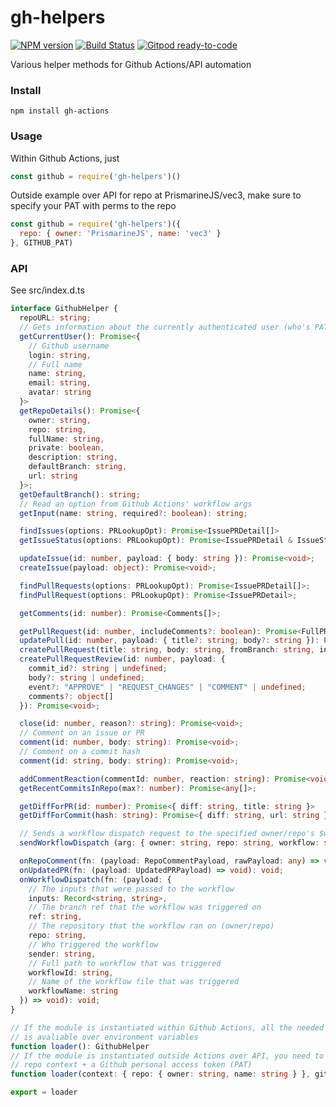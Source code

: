 # gh-helpers
[![NPM version](https://img.shields.io/npm/v/gh-helpers.svg)](http://npmjs.com/package/gh-helpers)
[![Build Status](https://github.com/extremeheat/gh-helpers/actions/workflows/ci.yml/badge.svg)](https://github.com/extremeheat/gh-helpers/actions/workflows/)
[![Gitpod ready-to-code](https://img.shields.io/badge/Gitpod-ready--to--code-blue?logo=gitpod)](https://gitpod.io/#https://github.com/extremeheat/gh-helpers)

Various helper methods for Github Actions/API automation

### Install
```
npm install gh-actions
```

### Usage
Within Github Actions, just
```js
const github = require('gh-helpers')()
```
Outside example over API for repo at PrismarineJS/vec3, make sure to specify your PAT with perms to the repo
```js
const github = require('gh-helpers')({
  repo: { owner: 'PrismarineJS', name: 'vec3' }
}, GITHUB_PAT)
```

### API

See src/index.d.ts

```ts
interface GithubHelper {
  repoURL: string;
  // Gets information about the currently authenticated user (who's PAT is in use)
  getCurrentUser(): Promise<{
    // Github username
    login: string,
    // Full name
    name: string,
    email: string,
    avatar: string
  }>
  getRepoDetails(): Promise<{
    owner: string,
    repo: string,
    fullName: string,
    private: boolean,
    description: string,
    defaultBranch: string,
    url: string
  }>;
  getDefaultBranch(): string;
  // Read an option from Github Actions' workflow args
  getInput(name: string, required?: boolean): string;

  findIssues(options: PRLookupOpt): Promise<IssuePRDetail[]>
  getIssueStatus(options: PRLookupOpt): Promise<IssuePRDetail & IssueStatus>;

  updateIssue(id: number, payload: { body: string }): Promise<void>;
  createIssue(payload: object): Promise<void>;

  findPullRequests(options: PRLookupOpt): Promise<IssuePRDetail[]>;
  findPullRequest(options: PRLookupOpt): Promise<IssuePRDetail>;

  getComments(id: number): Promise<Comments[]>;

  getPullRequest(id: number, includeComments?: boolean): Promise<FullPRData>;
  updatePull(id: number, payload: { title?: string; body?: string }): Promise<void>;
  createPullRequest(title: string, body: string, fromBranch: string, intoBranch?: string): Promise<{ number: number, url: string }>;
  createPullRequestReview(id: number, payload: {
    commit_id?: string | undefined;
    body?: string | undefined;
    event?: "APPROVE" | "REQUEST_CHANGES" | "COMMENT" | undefined;
    comments?: object[]
  }): Promise<void>;

  close(id: number, reason?: string): Promise<void>;
  // Comment on an issue or PR
  comment(id: number, body: string): Promise<void>;
  // Comment on a commit hash
  comment(id: string, body: string): Promise<void>;

  addCommentReaction(commentId: number, reaction: string): Promise<void>;
  getRecentCommitsInRepo(max?: number): Promise<any[]>;

  getDiffForPR(id: number): Promise<{ diff: string, title: string }>
  getDiffForCommit(hash: string): Promise<{ diff: string, url: string }>

  // Sends a workflow dispatch request to the specified owner/repo's $workflow.yml file, with the specified inputs
  sendWorkflowDispatch (arg: { owner: string, repo: string, workflow: string, branch: string, inputs: Record<string, string> }): void

  onRepoComment(fn: (payload: RepoCommentPayload, rawPayload: any) => void): void;
  onUpdatedPR(fn: (payload: UpdatedPRPayload) => void): void;
  onWorkflowDispatch(fn: (payload: {
    // The inputs that were passed to the workflow
    inputs: Record<string, string>,
    // The branch ref that the workflow was triggered on
    ref: string,
    // The repository that the workflow ran on (owner/repo)
    repo: string,
    // Who triggered the workflow
    sender: string,
    // Full path to workflow that was triggered
    workflowId: string,
    // Name of the workflow file that was triggered
    workflowName: string
  }) => void): void;
}

// If the module is instantiated within Github Actions, all the needed info
// is avaliable over environment variables
function loader(): GithubHelper
// If the module is instantiated outside Actions over API, you need to supply
// repo context + a Github personal access token (PAT)
function loader(context: { repo: { owner: string, name: string } }, githubToken?: string): GithubHelper

export = loader
```